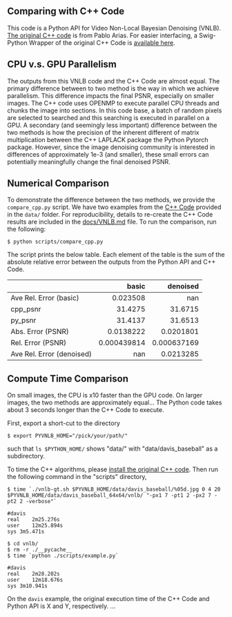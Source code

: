 Comparing with C++ Code
---

This code is a Python API for Video Non-Local Bayesian Denoising (VNLB). [The original C++ code](https://github.com/pariasm/vnlb) is from Pablo Arias. For easier interfacing, a Swig-Python Wrapper of the original C++ Code is [available here](https://github.com/gauenk/svnlb).

CPU v.s. GPU Parallelism
---

The outputs from this VNLB code and the C++ Code are almost equal. The primary difference between to two method is the way in which we achieve parallelism. This difference impacts the final PSNR, especially on smaller images. The C++ code uses OPENMP to execute parallel CPU threads and chunks the image into sections. In this code base, a batch of random pixels are selected to searched and this searching is executed in parallel on a GPU. A secondary (and seemingly less important) difference between the two methods is how the precision of the inherent different of matrix multiplication between the C++ LAPLACK package the Python Pytorch package. However, since the image denoising community is interested in differences of approximately 1e-3 (and smaller), these small errors can potentially meaningfully change the final denoised PSNR.


Numerical Comparison
---

To demonstrate the difference between the two methods, we provide the `compare_cpp.py` script. We have two examples from the [C++ Code](https://github.com/pariasm/vnlb) provided in the `data/` folder. For reproducibility, details to re-create the C++ Code results are included in the [docs/VNLB.md](https://github.com/gauenk/pyvnlb/blob/master/docs/VNLB.md) file. To run the comparison, run the following:

```
$ python scripts/compare_cpp.py
```

The script prints the below table. Each element of the table is the sum of the absolute relative error between the outputs from the Python API and C++ Code.

|                           |         basic |      denoised |
|:--------------------------|--------------:|--------------:|
| Ave Rel. Error (basic)    |   0.023508    | nan           |
| cpp_psnr                  |  31.4275      |  31.6715      |
| py_psnr                   |  31.4137      |  31.6513      |
| Abs. Error (PSNR)         |   0.0138222   |   0.0201801   |
| Rel. Error (PSNR)         |   0.000439814 |   0.000637169 |
| Ave Rel. Error (denoised) | nan           |   0.0213285   |


Compute Time Comparison
---

On small images, the CPU is x10 faster than the GPU code. On larger images, the two methods are approximately equal... The Python code takes about 3 seconds longer than the C++ Code to execute.

First, export a short-cut to the directory

```
$ export PYVNLB_HOME="/pick/your/path/"
```

such that `ls $PYTHON_HOME/` shows "data/" with "data/davis_baseball" as a subdirectory.

To time the C++ algorithms, please [install the original C++ code](https://github.com/pariasm/vnlb). Then run the following command in the "scripts" directory,

```
$ time `./vnlb-gt.sh $PYVNLB_HOME/data/davis_baseball/%05d.jpg 0 4 20 $PYVNLB_HOME/data/davis_baseball_64x64/vnlb/ "-px1 7 -pt1 2 -px2 7 -pt2 2 -verbose"`

#davis
real	2m25.276s
user	12m25.894s
sys	3m5.471s
```


```
$ cd vnlb/
$ rm -r ./__pycache__
$ time `python ./scripts/example.py`

#davis
real	2m28.202s
user	12m18.676s
sys	3m10.941s
```

On the `davis` example, the original execution time of the C++ Code and Python API is X and Y, respectively. ...
